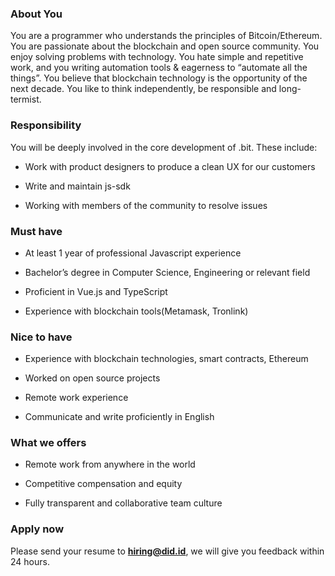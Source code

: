 ### About You

You are a programmer who understands the principles of Bitcoin/Ethereum. You are passionate about the blockchain and open source community. You enjoy solving problems with technology. You hate simple and repetitive work, and you writing automation tools & eagerness to “automate all the things”. You believe that blockchain technology is the opportunity of the next decade. You like to think independently, be responsible and long-termist.

### Responsibility

You will be deeply involved in the core development of .bit. These include:

- Work with product designers to produce a clean UX for our customers

- Write and maintain js-sdk

- Working with members of the community to resolve issues

### Must have

- At least 1 year of professional Javascript experience

- Bachelor’s degree in Computer Science, Engineering or relevant field

- Proficient in Vue.js and TypeScript

- Experience with blockchain tools(Metamask, Tronlink)



### Nice to have 

- Experience with blockchain technologies, smart contracts, Ethereum

- Worked on open source projects

- Remote work experience
- Communicate and write proficiently in English



### What we offers

- Remote work from anywhere in the world 
- Competitive compensation and equity

- Fully transparent and collaborative team culture



### Apply now

Please send your resume to **hiring@did.id**, we will give you feedback within 24 hours.